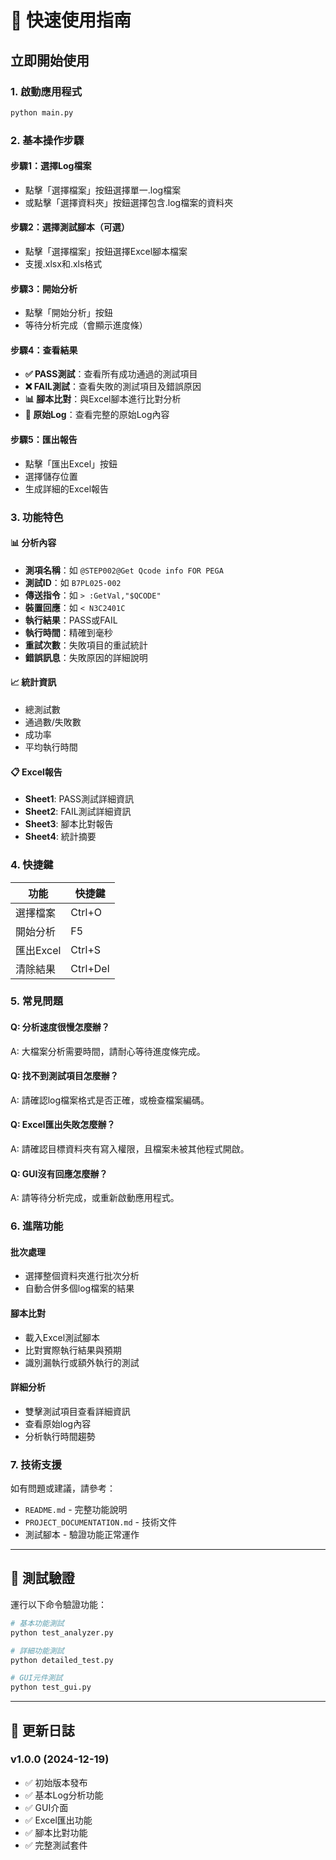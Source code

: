 # 🚀 快速使用指南

## 立即開始使用

### 1. 啟動應用程式
```bash
python main.py
```

### 2. 基本操作步驟

#### 步驟1：選擇Log檔案
- 點擊「選擇檔案」按鈕選擇單一.log檔案
- 或點擊「選擇資料夾」按鈕選擇包含.log檔案的資料夾

#### 步驟2：選擇測試腳本（可選）
- 點擊「選擇檔案」按鈕選擇Excel腳本檔案
- 支援.xlsx和.xls格式

#### 步驟3：開始分析
- 點擊「開始分析」按鈕
- 等待分析完成（會顯示進度條）

#### 步驟4：查看結果
- **✅ PASS測試**：查看所有成功通過的測試項目
- **❌ FAIL測試**：查看失敗的測試項目及錯誤原因
- **📊 腳本比對**：與Excel腳本進行比對分析
- **📄 原始Log**：查看完整的原始Log內容

#### 步驟5：匯出報告
- 點擊「匯出Excel」按鈕
- 選擇儲存位置
- 生成詳細的Excel報告

### 3. 功能特色

#### 📊 分析內容
- **測項名稱**：如 `@STEP002@Get Qcode info FOR PEGA`
- **測試ID**：如 `B7PL025-002`
- **傳送指令**：如 `> :GetVal,"$QCODE"`
- **裝置回應**：如 `< N3C2401C`
- **執行結果**：PASS或FAIL
- **執行時間**：精確到毫秒
- **重試次數**：失敗項目的重試統計
- **錯誤訊息**：失敗原因的詳細說明

#### 📈 統計資訊
- 總測試數
- 通過數/失敗數
- 成功率
- 平均執行時間

#### 📋 Excel報告
- **Sheet1**: PASS測試詳細資訊
- **Sheet2**: FAIL測試詳細資訊
- **Sheet3**: 腳本比對報告
- **Sheet4**: 統計摘要

### 4. 快捷鍵

| 功能 | 快捷鍵 |
|------|--------|
| 選擇檔案 | Ctrl+O |
| 開始分析 | F5 |
| 匯出Excel | Ctrl+S |
| 清除結果 | Ctrl+Del |

### 5. 常見問題

#### Q: 分析速度很慢怎麼辦？
A: 大檔案分析需要時間，請耐心等待進度條完成。

#### Q: 找不到測試項目怎麼辦？
A: 請確認log檔案格式是否正確，或檢查檔案編碼。

#### Q: Excel匯出失敗怎麼辦？
A: 請確認目標資料夾有寫入權限，且檔案未被其他程式開啟。

#### Q: GUI沒有回應怎麼辦？
A: 請等待分析完成，或重新啟動應用程式。

### 6. 進階功能

#### 批次處理
- 選擇整個資料夾進行批次分析
- 自動合併多個log檔案的結果

#### 腳本比對
- 載入Excel測試腳本
- 比對實際執行結果與預期
- 識別漏執行或額外執行的測試

#### 詳細分析
- 雙擊測試項目查看詳細資訊
- 查看原始log內容
- 分析執行時間趨勢

### 7. 技術支援

如有問題或建議，請參考：
- `README.md` - 完整功能說明
- `PROJECT_DOCUMENTATION.md` - 技術文件
- 測試腳本 - 驗證功能正常運作

---

## 🎯 測試驗證

運行以下命令驗證功能：

```bash
# 基本功能測試
python test_analyzer.py

# 詳細功能測試
python detailed_test.py

# GUI元件測試
python test_gui.py
```

---

## 📝 更新日誌

### v1.0.0 (2024-12-19)
- ✅ 初始版本發布
- ✅ 基本Log分析功能
- ✅ GUI介面
- ✅ Excel匯出功能
- ✅ 腳本比對功能
- ✅ 完整測試套件 